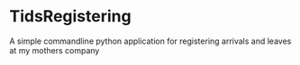 # TidsRegistering
 A simple commandline python application for registering arrivals and leaves at my mothers company
